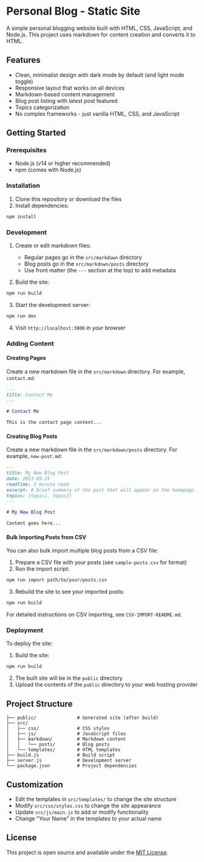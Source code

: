 # Personal Blog - Static Site

A simple personal blogging website built with HTML, CSS, JavaScript, and Node.js. This project uses markdown for content creation and converts it to HTML.

## Features

- Clean, minimalist design with dark mode by default (and light mode toggle)
- Responsive layout that works on all devices
- Markdown-based content management
- Blog post listing with latest post featured
- Topics categorization
- No complex frameworks - just vanilla HTML, CSS, and JavaScript

## Getting Started

### Prerequisites

- Node.js (v14 or higher recommended)
- npm (comes with Node.js)

### Installation

1. Clone this repository or download the files
2. Install dependencies:

```bash
npm install
```

### Development

1. Create or edit markdown files:
   - Regular pages go in the `src/markdown` directory
   - Blog posts go in the `src/markdown/posts` directory
   - Use front matter (the `---` section at the top) to add metadata

2. Build the site:

```bash
npm run build
```

3. Start the development server:

```bash
npm run dev
```

4. Visit `http://localhost:3000` in your browser

### Adding Content

#### Creating Pages

Create a new markdown file in the `src/markdown` directory. For example, `contact.md`:

```markdown
---
title: Contact Me
---

# Contact Me

This is the contact page content...
```

#### Creating Blog Posts

Create a new markdown file in the `src/markdown/posts` directory. For example, `new-post.md`:

```markdown
---
title: My New Blog Post
date: 2023-09-15
readTime: 3 minute read
excerpt: A brief summary of the post that will appear on the homepage.
topics: [topic1, topic2]
---

# My New Blog Post

Content goes here...
```

#### Bulk Importing Posts from CSV

You can also bulk import multiple blog posts from a CSV file:

1. Prepare a CSV file with your posts (see `sample-posts.csv` for format)
2. Run the import script:

```bash
npm run import path/to/your/posts.csv
```

3. Rebuild the site to see your imported posts:

```bash
npm run build
```

For detailed instructions on CSV importing, see `CSV-IMPORT-README.md`.

### Deployment

To deploy the site:

1. Build the site:

```bash
npm run build
```

2. The built site will be in the `public` directory
3. Upload the contents of the `public` directory to your web hosting provider

## Project Structure

```
├── public/               # Generated site (after build)
├── src/
│   ├── css/              # CSS styles
│   ├── js/               # JavaScript files
│   ├── markdown/         # Markdown content
│   │   └── posts/        # Blog posts
│   └── templates/        # HTML templates
├── build.js              # Build script
├── server.js             # Development server
└── package.json          # Project dependencies
```

## Customization

- Edit the templates in `src/templates/` to change the site structure
- Modify `src/css/styles.css` to change the site appearance
- Update `src/js/main.js` to add or modify functionality
- Change "Your Name" in the templates to your actual name

## License

This project is open source and available under the [MIT License](LICENSE).
